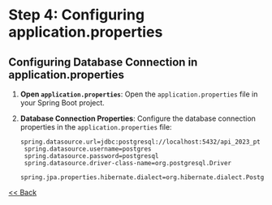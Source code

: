 # Step 4: Configuring application.properties

## Configuring Database Connection in application.properties

1. **Open `application.properties`**: Open the `application.properties` file in your Spring Boot project.

2. **Database Connection Properties**: Configure the database connection properties in the `application.properties` file:

   ```properties
   spring.datasource.url=jdbc:postgresql://localhost:5432/api_2023_pt
    spring.datasource.username=postgres
    spring.datasource.password=postgresql
    spring.datasource.driver-class-name=org.postgresql.Driver
    spring.jpa.properties.hibernate.dialect=org.hibernate.dialect.PostgreSQLDialect

[<< Back](../database-configuration.md)